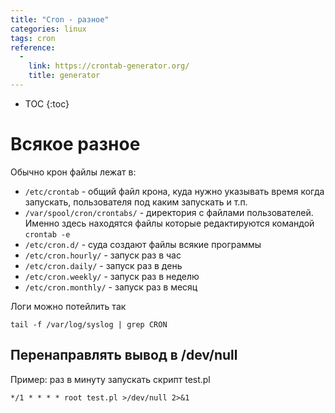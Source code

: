 ```yaml
---
title: "Cron - разное"
categories: linux
tags: cron
reference:
  -
    link: https://crontab-generator.org/
    title: generator
---
```


* TOC 
{:toc}

# Всякое разное

Обычно крон файлы лежат в:
* ```/etc/crontab``` - общий файл крона, куда нужно указывать время когда запускать, пользователя под каким запускать и т.п.
* ```/var/spool/cron/crontabs/``` - директория с файлами пользователей. Именно здесь находятся файлы которые редактируются командой ```crontab -e```
* ```/etc/cron.d/``` - суда создают файлы всякие программы
* ```/etc/cron.hourly/``` - запуск раз в час
* ```/etc/cron.daily/``` - запуск раз в день
* ```/etc/cron.weekly/``` - запуск раз в неделю
* ```/etc/cron.monthly/``` - запуск раз в месяц

Логи можно потейлить так
<pre><code class="shell">tail -f /var/log/syslog | grep CRON
</code></pre>

## Перенаправлять вывод в /dev/null

Пример: раз в минуту запускать скрипт test.pl
<pre><code class="shell">*/1 * * * * root test.pl >/dev/null 2>&1
</code></pre>